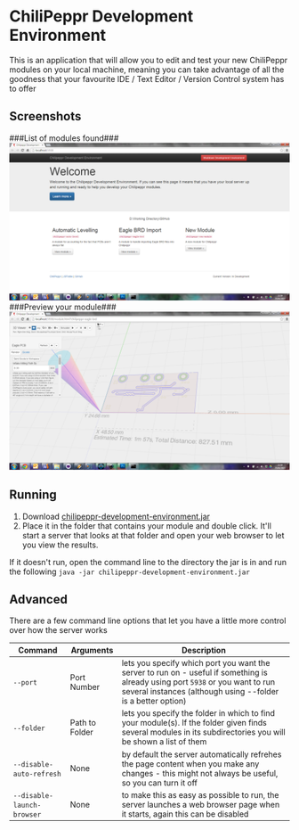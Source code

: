 # ChiliPeppr Development Environment #
This is an application that will allow you to edit and test your new ChiliPeppr modules on your local machine, 
meaning you can take advantage of all the goodness that your favourite IDE / Text Editor / Version Control system has to offer

## Screenshots ##
###List of modules found###
![List of Modules Found](/screenshots/overview.png?raw=true)
###Preview your module###
![List of Modules Found](/screenshots/module.png?raw=true)

## Running ##
1. Download [chilipeppr-development-environment.jar](https://github.com/shaggythesheep/chilipeppr-development-environment/blob/master/chilipeppr-development-environment.jar?raw=true)
2. Place it in the folder that contains your module and double click. It'll start a server that looks at that folder and open your web browser to let you view the results.

If it doesn't run, open the command line to the directory the jar is in and run the following `java -jar chilipeppr-development-environment.jar`

## Advanced ##
There are a few command line options that let you have a little more control over how the server works

|Command|Arguments|Description|
|-------|---------|-----------|
|`--port`|Port Number|lets you specify which port you want the server to run on - useful if something is already using port `5938` or you want to run several instances (although using --folder is a better option)|
|`--folder`|Path to Folder|lets you specify the folder in which to find your module(s). If the folder given finds several modules in its subdirectories you will be shown a list of them|
|`--disable-auto-refresh`|None|by default the server automatically refrehes the page content when you make any changes - this might not always be useful, so you can turn it off|
|`--disable-launch-browser`|None|to make this as easy as possible to run, the server launches a web browser page when it starts, again this can be disabled|